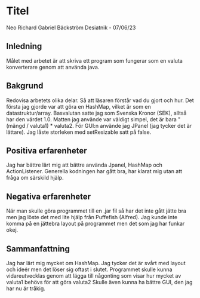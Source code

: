 # Titel

Neo Richard Gabriel Bäckström Desiatnik - 07/06/23

## Inledning

Målet med arbetet är att skriva ett program som fungerar som en valuta konverterare genom att använda java.

## Bakgrund

Redovisa arbetets olika delar. Så att läsaren förstår vad du gjort och hur.
Det första jag gjorde var att göra en HashMap, vilket är som en datastruktur/array.
Basvalutan satte jag som Svenska Kronor (SEK), alltså har den värdet 1.0.
Matten jag använde var väldigt simpel, det är bara "(mängd / valuta1) * valuta2.
För GUI:n använde jag JPanel (jag tycker det är lättare).
Jag låste storleken med setResizable satt på false.

## Positiva erfarenheter

Jag har bättre lärt mig att bättre använda Jpanel, HashMap och ActionListener.
Generella kodningen har gått bra, har klarat mig utan att fråga om särskild hjälp.

## Negativa erfarenheter

När man skulle göra programmet till en .jar fil så har det inte gått jätte bra men jag löste det med lite hjälp från Puffefish (Alfred).
Jag kunde inte komma på en jättebra layout på programmet men det som jag har funkar okej.

## Sammanfattning

Jag har lärt mig mycket om HashMap.
Jag tycker det är svårt med layout och ideér men det löser sig oftast i slutet.
Programmet skulle kunna vidareutvecklas genom att lägga till någonting som visar hur mycket av valuta1 behövs för att göra valuta2
Skulle även kunna ha bättre GUI, den jag har nu är tråkig.
